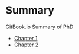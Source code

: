 # Summary

GitBook.io Summary of PhD

* [Chapter 1](chapter/1/README.md)
* [Chapter 2](chapter/2/README.md)